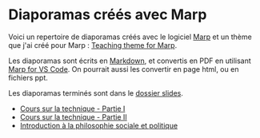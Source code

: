 # Diaporamas créés avec Marp

Voici un repertoire de diaporamas créés avec le logiciel [Marp](https://marp.app/) et un thème que j'ai créé pour Marp : [Teaching theme for Marp](https://github.com/eyssette/teaching-theme-for-marp).

Les diaporamas sont écrits en [Markdown](https://github.com/YannHY/cours/blob/master/Markdown/Apprendre%20le%20Markdown.md), et convertis en PDF en utilisant [Marp for VS Code](https://marketplace.visualstudio.com/items?itemName=marp-team.marp-vscode). On pourrait aussi les convertir en page html, ou en fichiers ppt.

Les diaporamas terminés sont dans le [dossier slides](https://github.com/eyssette/MARP-slides/tree/master/slides).

- [Cours sur la technique - Partie I](https://eyssette.github.io/MARP-slides/slides/cours-technique-I.html)
- [Cours sur la technique - Partie II](https://eyssette.github.io/MARP-slides/slides/cours-technique-II.html)
- [Introduction à la philosophie sociale et politique](https://eyssette.github.io/MARP-slides/slides/introduction-philosophie-sociale-et-politique.html)
